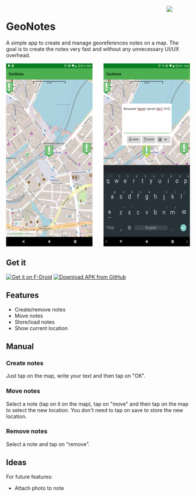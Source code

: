 <img align="right" width="64px" src="https://raw.githubusercontent.com/hauke96/GeoNotes/main/app/src/main/res/mipmap-xxxhdpi/ic_launcher.png">

# GeoNotes
A simple app to create and manage georeferences notes on a map. The goal is to create the notes very fast and without any unnecessary UI/UX overhead.

<p align="center">
<img src="screenshots.png" alt="GeoNotes Screenshots" height="500"/>
</p>

## Get it

[<img src="https://fdroid.gitlab.io/artwork/badge/get-it-on.png" alt="Get it on F-Droid" height="60">](https://f-droid.org/packages/de.hauke_stieler.geonotes/)
[<img src="https://user-images.githubusercontent.com/663460/26973090-f8fdc986-4d14-11e7-995a-e7c5e79ed925.png" alt="Download APK from GitHub" height="60">](https://github.com/hauke96/geonotes/releases/latest)

## Features

* Create/remove notes
* Move notes
* Store/load notes
* Show current location

## Manual

### Create notes

Just tap on the map, write your text and then tap on "OK".

### Move notes

Select a note (tap on it on the map), tap on "move" and then tap on the map to select the new location. You don't need to tap on save to store the new location.

### Remove notes

Select a note and tap on "remove".

## Ideas

For future features:

* Attach photo to note
